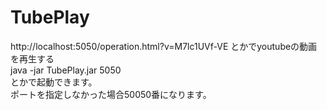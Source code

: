 # TubePlay
http://localhost:5050/operation.html?v=M7lc1UVf-VE とかでyoutubeの動画を再生する<br>
java -jar TubePlay.jar 5050<br>
とかで起動できます。<br>
ポートを指定しなかった場合50050番になります。